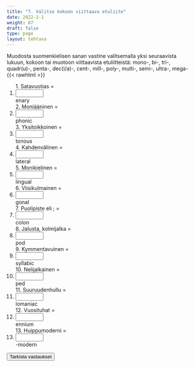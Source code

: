 ```yaml
---
title: "7. Valitse kokoon viittaava etuliite"
date: 2022-2-1
weight: 87
draft: false
type: page
layout: tehtava
---
```


Muodosta suomenkielisen sanan vastine valitsemalla yksi seuraavista lukuun, kokoon tai muotoon viittaavista etuliitteistä: mono-, bi-, tri-, quadr(u)-, penta-, dec(i/a)-, cent-, mill-, poly-, multi-, semi-, ultra-, mega- 
{{< rawhtml >}}
<div class="tehtava">
<form autocomplete="off">
  <ol>
  
<section>
1. Satavuotias = &nbsp;<br class="flex visible md:hidden lg:hidden"><li><input id="q1" type="text"/><span></span></li>enary
</section>
<section>
2. Moniääninen = &nbsp;<br class="flex visible md:hidden lg:hidden"><li><input id="q2" type="text"/><span></span></li>phonic
</section>
<section>
3. Yksitoikkoinen = &nbsp;<br class="flex visible md:hidden lg:hidden"><li><input id="q3" type="text"/><span></span></li>tonous
</section>
<section>
4. Kahdenvälinen = &nbsp;<br class="flex visible md:hidden lg:hidden"><li><input id="q4" type="text"/><span></span></li>lateral
</section>
<section>
5. Monikielinen = &nbsp;<br class="flex visible md:hidden lg:hidden"><li><input id="q5" type="text"/><span></span></li>lingual
</section>
<section>
6. Viisikulmainen = &nbsp;<br class="flex visible md:hidden lg:hidden"><li><input id="q6" type="text"/><span></span></li>gonal
</section>
<section>
7. Puolipiste eli ; = &nbsp;<br class="flex visible md:hidden lg:hidden"><li><input id="q7" type="text"/><span></span></li>colon
</section>
<section>
8. Jalusta, kolmijalka =  &nbsp;<br class="flex visible md:hidden lg:hidden"><li><input id="q8" type="text"/><span></span></li>pod
</section>
<section>
9. Kymmentavuinen = &nbsp;<br class="flex visible md:hidden lg:hidden"><li><input id="q9" type="text"/><span></span></li>syllabic
</section>
<section>
10. Nelijalkainen = &nbsp;<br class="flex visible md:hidden lg:hidden"><li><input id="q10" type="text"/><span></span></li>ped
</section> 
<section>
11. Suuruudenhullu = &nbsp;<br class="flex visible md:hidden lg:hidden"><li><input id="q11" type="text"/><span></span></li>lomaniac
</section> 
<section>
12. Vuosituhat = &nbsp;<br class="flex visible md:hidden lg:hidden"><li><input id="q12" type="text"/><span></span></li>ennium
</section> 
<section>
13. Huippumoderni = &nbsp;<br class="flex visible md:hidden lg:hidden"><li><input id="q13" type="text"/><span></span></li>-modern
</section> 

</ol>
  
 <link rel="stylesheet" type="text/css" href="/css/kirjoita1.css"/>

<div id="buttonWrapper">
   <input type="submit" id="submit" value="Tarkista vastaukset" />
   </div>
</form>

</div>


<script>
var answers = {
  "q1": ["cent"],
  "q2": ["poly"],
  "q3": ["mono"],
  "q4": ["bi"],
  "q5": ["multi",],
  "q6": ["penta"],
  "q7": ["semi"],
  "q8": ["tri"],
  "q9": ["deca"],
  "q10": ["quadru"],
  "q11": ["mega"],
  "q12": ["mill"],
  "q13": ["ultra"],
  };

function markAnswers() {
  $("input[type='text']").each(function() {
    console.log($.inArray(this.value, answers[this.id]));
    if ($.inArray(this.value.toLowerCase().trim(), answers[this.id]) === -1) {
      $(this).parent()[0].setAttribute("class", "vaarin");
    } else {
      $(this).parent()[0].setAttribute("class", "oikein");
    }
  })
}

$("form").on("submit", function(e) {
  e.preventDefault();
  markAnswers();
});
</script>

<style>
.tehtava input[type="text"] {
    width: 75px;
    text-align: right;
}
</style>
</rawhtml>